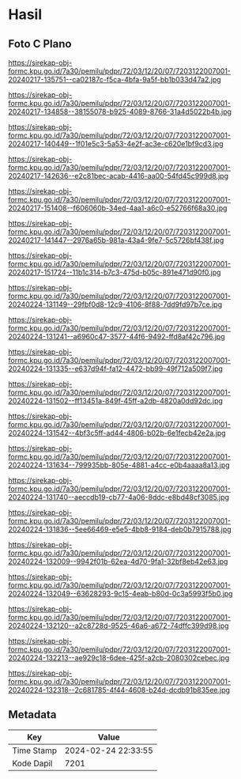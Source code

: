 # Hasil

## Foto C Plano

https://sirekap-obj-formc.kpu.go.id/7a30/pemilu/pdpr/72/03/12/20/07/7203122007001-20240217-135751--ca02187c-f5ca-4bfa-9a5f-bb1b033d47a2.jpg

https://sirekap-obj-formc.kpu.go.id/7a30/pemilu/pdpr/72/03/12/20/07/7203122007001-20240217-134858--38155078-b925-4089-8766-31a4d5022b4b.jpg

https://sirekap-obj-formc.kpu.go.id/7a30/pemilu/pdpr/72/03/12/20/07/7203122007001-20240217-140449--1f01e5c3-5a53-4e2f-ac3e-c620e1bf9cd3.jpg

https://sirekap-obj-formc.kpu.go.id/7a30/pemilu/pdpr/72/03/12/20/07/7203122007001-20240217-142636--e2c81bec-acab-4416-aa00-54fd45c999d8.jpg

https://sirekap-obj-formc.kpu.go.id/7a30/pemilu/pdpr/72/03/12/20/07/7203122007001-20240217-151408--f606060b-34ed-4aa1-a6c0-e52766f68a30.jpg

https://sirekap-obj-formc.kpu.go.id/7a30/pemilu/pdpr/72/03/12/20/07/7203122007001-20240217-141447--2976a65b-981a-43a4-9fe7-5c5726bf438f.jpg

https://sirekap-obj-formc.kpu.go.id/7a30/pemilu/pdpr/72/03/12/20/07/7203122007001-20240217-151724--11b1c314-b7c3-475d-b05c-891e471d90f0.jpg

https://sirekap-obj-formc.kpu.go.id/7a30/pemilu/pdpr/72/03/12/20/07/7203122007001-20240224-131149--29fbf0d8-12c9-4106-8f88-7dd9fd97b7ce.jpg

https://sirekap-obj-formc.kpu.go.id/7a30/pemilu/pdpr/72/03/12/20/07/7203122007001-20240224-131241--a6960c47-3577-44f6-9492-ffd8af42c796.jpg

https://sirekap-obj-formc.kpu.go.id/7a30/pemilu/pdpr/72/03/12/20/07/7203122007001-20240224-131335--e637d94f-fa12-4472-bb99-49f712a509f7.jpg

https://sirekap-obj-formc.kpu.go.id/7a30/pemilu/pdpr/72/03/12/20/07/7203122007001-20240224-131502--ff13451a-849f-45ff-a2db-4820a0dd92dc.jpg

https://sirekap-obj-formc.kpu.go.id/7a30/pemilu/pdpr/72/03/12/20/07/7203122007001-20240224-131542--4bf3c5ff-ad44-4806-b02b-6e1fecb42e2a.jpg

https://sirekap-obj-formc.kpu.go.id/7a30/pemilu/pdpr/72/03/12/20/07/7203122007001-20240224-131634--799935bb-805e-4881-a4cc-e0b4aaaa8a13.jpg

https://sirekap-obj-formc.kpu.go.id/7a30/pemilu/pdpr/72/03/12/20/07/7203122007001-20240224-131740--aeccdb19-cb77-4a06-8ddc-e8bd48cf3085.jpg

https://sirekap-obj-formc.kpu.go.id/7a30/pemilu/pdpr/72/03/12/20/07/7203122007001-20240224-131836--5ee66469-e5e5-4bb8-9184-deb0b7915788.jpg

https://sirekap-obj-formc.kpu.go.id/7a30/pemilu/pdpr/72/03/12/20/07/7203122007001-20240224-132009--9942f01b-62ea-4d70-9fa1-32bf8eb42e63.jpg

https://sirekap-obj-formc.kpu.go.id/7a30/pemilu/pdpr/72/03/12/20/07/7203122007001-20240224-132049--63628293-9c15-4eab-b80d-0c3a5993f5b0.jpg

https://sirekap-obj-formc.kpu.go.id/7a30/pemilu/pdpr/72/03/12/20/07/7203122007001-20240224-132120--a2c8728d-9525-46a6-a672-74dffc399d98.jpg

https://sirekap-obj-formc.kpu.go.id/7a30/pemilu/pdpr/72/03/12/20/07/7203122007001-20240224-132213--ae929c18-6dee-425f-a2cb-2080302cebec.jpg

https://sirekap-obj-formc.kpu.go.id/7a30/pemilu/pdpr/72/03/12/20/07/7203122007001-20240224-132318--2c681785-4f44-4608-b24d-dcdb91b835ee.jpg


## Metadata

| Key        | Value               |
| ---------- | ------------------- |
| Time Stamp | 2024-02-24 22:33:55 |
| Kode Dapil | 7201                |



